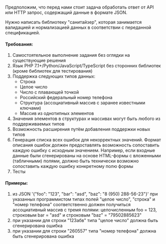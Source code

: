Предположим, что перед нами стоит задача обработать ответ от API или HTTP запрос, содержащий данные в формате JSON.

Нужно написать библиотеку "санитайзер", которая занимается валидацией и нормализацией данных в соответствии с переданной спецификацией.


#### Требования:
1. Самостоятельное выполнение задания без оглядки на существующие решения
2. Язык PHP 7.1+/Python/JavaScript/TypeScript без сторонних библиотек (кроме библиотек для тестирования)
3. Поддержка следующих типов данных:
    * Строка
    * Целое число
    * Число с плавающей точкой
    * Российский федеральный номер телефона
    * Структура (ассоциативный массив с заранее известными ключами)
    * Массив из однотипных элементов
4. Значения элементов в структурах и массивах могут быть любого из поддерживаемых типов
5. Возможность расширения путём добавления поддержки новых типов
6. Генерация списка всех ошибок для некорректных значений. Формат описания ошибок должен предоставлять возможность сопоставить каждую ошибку с исходным значением. Например, если входные данные были сгенерированы на основе HTML-формы с вложенными (табличными) полями, должно быть технически возможно сопоставить каждую ошибку конкретному полю формы
7. Тесты


#### Примеры:
1. из JSON '{"foo": "123", "bar": "asd", "baz": "8 (950) 288-56-23"}' при указанных программистом типах полей "целое число", "строка" и "номер телефона" соответственно должен получиться ассоциативный массив с тремя полями: целочисленным foo = 123, строковым bar = "asd" и строковым "baz" = "79502885623"
2. при указании для строки "123абв" типа "целое число" должна быть сгенерирована ошибка
3. при указании для строки "260557" типа "номер телефона" должна быть сгенерирована ошибка